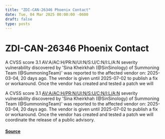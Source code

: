 ```yaml
---
title: "ZDI-CAN-26346 Phoenix Contact"
date: Tue, 04 Mar 2025 00:00:00 -0600
draft: false
type: posts
---
```

# ZDI-CAN-26346 Phoenix Contact





A CVSS score 3.1 AV:A/AC:H/PR:N/UI:N/S:U/C:N/I:L/A:N severity vulnerability discovered by 'Sina Kheirkhah (@SinSinology) of Summoning Team (@SummoningTeam)' was reported to the affected vendor on: 2025-03-04, 20 days ago. The vendor is given until 2025-07-02 to publish a fix or workaround. Once the vendor has created and tested a patch we will

A CVSS score 3.1 [AV:A/AC:H/PR:N/UI:N/S:U/C:N/I:L/A:N](https://nvd.nist.gov/cvss.cfm?calculator&version=3.0&vector=AV:A/AC:H/PR:N/UI:N/S:U/C:N/I:L/A:N) severity vulnerability discovered by 'Sina Kheirkhah (@SinSinology) of Summoning Team (@SummoningTeam)' was reported to the affected vendor on: 2025-03-04, 20 days ago. The vendor is given until 2025-07-02 to publish a fix or workaround. Once the vendor has created and tested a patch we will coordinate the release of a public advisory.

#### [Source](http://www.zerodayinitiative.com/advisories/upcoming/)

